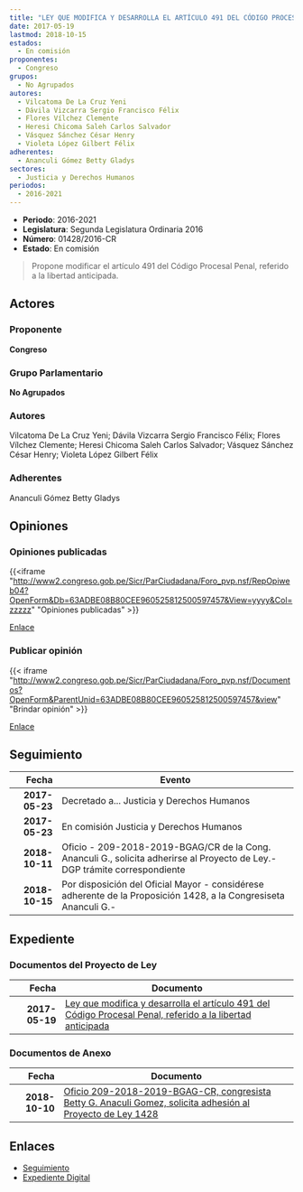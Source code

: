 ```yaml
---
title: "LEY QUE MODIFICA Y DESARROLLA EL ARTÍCULO 491 DEL CÓDIGO PROCESAL PENAL REFERIDO A LA LIBERTAD ANTICIPADA"
date: 2017-05-19
lastmod: 2018-10-15
estados: 
  - En comisión
proponentes: 
  - Congreso
grupos: 
  - No Agrupados
autores: 
  - Vilcatoma De La Cruz Yeni
  - Dávila Vizcarra Sergio Francisco Félix
  - Flores Vílchez Clemente
  - Heresi Chicoma Saleh Carlos Salvador
  - Vásquez Sánchez César Henry
  - Violeta López Gilbert Félix
adherentes: 
  - Ananculi Gómez Betty Gladys
sectores: 
  - Justicia y Derechos Humanos
periodos: 
  - 2016-2021
---
```


- **Periodo**: 2016-2021
- **Legislatura**: Segunda Legislatura Ordinaria 2016
- **Número**: 01428/2016-CR
- **Estado**: En comisión

> Propone modificar el artículo 491 del Código Procesal Penal, referido a la libertad anticipada.


## Actores

### Proponente

**Congreso**

### Grupo Parlamentario

**No Agrupados**

### Autores

Vilcatoma De La Cruz Yeni; Dávila Vizcarra Sergio Francisco Félix; Flores Vílchez Clemente; Heresi Chicoma Saleh Carlos Salvador; Vásquez Sánchez César Henry; Violeta López Gilbert Félix

### Adherentes

Ananculi Gómez Betty Gladys


## Opiniones

### Opiniones publicadas

{{<iframe "http://www2.congreso.gob.pe/Sicr/ParCiudadana/Foro_pvp.nsf/RepOpiweb04?OpenForm&Db=63ADBE08B80CEE960525812500597457&View=yyyy&Col=zzzzz" "Opiniones publicadas" >}}

[Enlace](http://www2.congreso.gob.pe/Sicr/ParCiudadana/Foro_pvp.nsf/RepOpiweb04?OpenForm&Db=63ADBE08B80CEE960525812500597457&View=yyyy&Col=zzzzz)
### Publicar opinión

{{< iframe "http://www2.congreso.gob.pe/Sicr/ParCiudadana/Foro_pvp.nsf/Documentos?OpenForm&ParentUnid=63ADBE08B80CEE960525812500597457&view" "Brindar opinión" >}}

[Enlace](http://www2.congreso.gob.pe/Sicr/ParCiudadana/Foro_pvp.nsf/Documentos?OpenForm&ParentUnid=63ADBE08B80CEE960525812500597457&view)

## Seguimiento

| Fecha | Evento |
|------:|--------|
| **2017-05-23** | Decretado a... Justicia y Derechos Humanos|
| **2017-05-23** | En comisión Justicia y Derechos Humanos|
| **2018-10-11** | Oficio - 209-2018-2019-BGAG/CR de la Cong. Ananculi G., solicita adherirse al Proyecto de Ley.-DGP trámite correspondiente|
| **2018-10-15** | Por disposición del Oficial Mayor - considérese adherente de la Proposición 1428, a la Congresiseta Ananculi G.-|


## Expediente


### Documentos del Proyecto de Ley

| Fecha | Documento |
|------:|--------|
| **2017-05-19** | [Ley que modifica y desarrolla el artículo 491 del Código Procesal Penal, referido a la libertad anticipada](http://www.leyes.congreso.gob.pe/Documentos/2016_2021/Proyectos_de_Ley_y_de_Resoluciones_Legislativas/PL0142820170519...pdf) |

### Documentos de Anexo

| Fecha | Documento |
|------:|--------|
| **2018-10-10** | [Oficio 209-2018-2019-BGAG-CR, congresista Betty G. Anaculi Gomez, solicita adhesión al Proyecto de Ley 1428](http://www.leyes.congreso.gob.pe/Documentos/2016_2021/Adhesiones/Proyectos_de_Ley/OFICIO-209-2018-2019-BGAG-CR.pdf) |

## Enlaces 

- [Seguimiento](http://www2.congreso.gob.pe/Sicr/TraDocEstProc/CLProLey2016.nsf/f7fff46988ca05b1052578e100829cc7/7a76737bbfc6564f052581250056b4e5?OpenDocument)
- [Expediente Digital](http://www2.congreso.gob.pe/Sicr/TraDocEstProc/CLProLey2016.nsf/f7fff46988ca05b1052578e100829cc7/7a76737bbfc6564f052581250056b4e5?OpenDocument&Click=05257FB7005EB655.eb71d0cf91d8294e05256cdf006b5706/$Body/0.1C6C)
